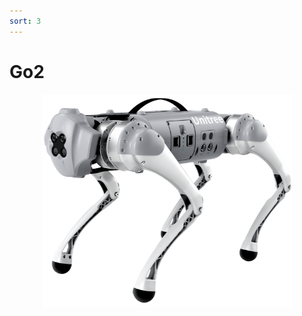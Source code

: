 ```yaml
---
sort: 3
---
```



# Go2


<center>
<img src="/assets/images/image_go1.png" width="400px"/>
</center>

